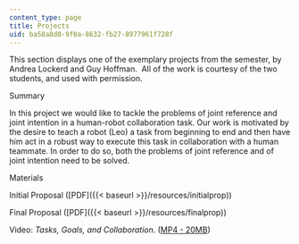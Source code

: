 ```yaml
---
content_type: page
title: Projects
uid: ba58a8d0-9f0a-8632-fb27-8977961f728f
---
```


This section displays one of the exemplary projects from the semester, by Andrea Lockerd and Guy Hoffman.  All of the work is courtesy of the two students, and used with permission.

Summary

In this project we would like to tackle the problems of joint reference and joint intention in a human-robot collaboration task. Our work is motivated by the desire to teach a robot (Leo) a task from beginning to end and then have him act in a robust way to execute this task in collaboration with a human teammate. In order to do so, both the problems of joint reference and of joint intention need to be solved.

Materials

Initial Proposal ([PDF]({{< baseurl >}}/resources/initialprop))

Final Proposal ([PDF]({{< baseurl >}}/resources/finalprop))

Video: _Tasks, Goals, and Collaboration_. ([MP4 - 20MB](https://archive.org/download/MITMAS.965F03/mas.965-220k.mp4))